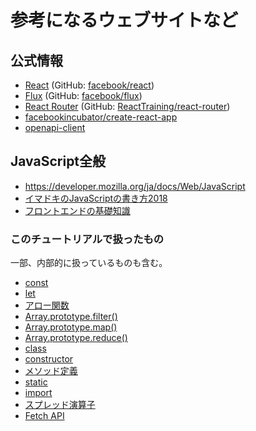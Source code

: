 # 参考になるウェブサイトなど

## 公式情報

* [React](https://reactjs.org/) (GitHub: [facebook/react](https://github.com/facebook/react/))
* [Flux](http://facebook.github.io/flux/) (GitHub: [facebook/flux](https://github.com/facebook/flux))
* [React Router](https://reacttraining.com/react-router/) (GitHub: [ReactTraining/react-router](https://github.com/ReactTraining/react-router))
* [facebookincubator/create-react-app](https://github.com/facebookincubator/create-react-app)
* [openapi-client](https://www.npmjs.com/package/openapi-client)

## JavaScript全般

* https://developer.mozilla.org/ja/docs/Web/JavaScript
* [イマドキのJavaScriptの書き方2018](https://qiita.com/shibukawa/items/19ab5c381bbb2e09d0d9)
* [フロントエンドの基礎知識](https://speakerdeck.com/tan_go238/hurontoendofalseji-chu-zhi-shi)

### このチュートリアルで扱ったもの

一部、内部的に扱っているものも含む。

* [const](https://developer.mozilla.org/ja/docs/Web/JavaScript/Reference/Statements/const)
* [let](https://developer.mozilla.org/ja/docs/Web/JavaScript/Reference/Statements/let)
* [アロー関数](https://developer.mozilla.org/ja/docs/Web/JavaScript/Reference/arrow_functions)
* [Array.prototype.filter()](https://developer.mozilla.org/ja/docs/Web/JavaScript/Reference/Global_Objects/Array/filter)
* [Array.prototype.map()](https://developer.mozilla.org/ja/docs/Web/JavaScript/Reference/Global_Objects/Array/map)
* [Array.prototype.reduce()](https://developer.mozilla.org/ja/docs/Web/JavaScript/Reference/Global_Objects/Array/reduce)
* [class](https://developer.mozilla.org/ja/docs/Web/JavaScript/Reference/Statements/class)
* [constructor](https://developer.mozilla.org/ja/docs/Web/JavaScript/Reference/Classes/constructor)
* [メソッド定義](https://developer.mozilla.org/ja/docs/Web/JavaScript/Reference/Functions_and_function_scope/Method_definitions)
* [static](https://developer.mozilla.org/ja/docs/Web/JavaScript/Reference/Classes/static)
* [import](https://developer.mozilla.org/ja/docs/Web/JavaScript/Reference/Statements/import)
* [スプレッド演算子](https://developer.mozilla.org/ja/docs/Web/JavaScript/Reference/Operators/Spread_operator)
* [Fetch API](https://developer.mozilla.org/ja/docs/Web/API/Fetch_API)
